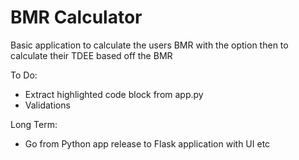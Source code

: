 # BMR Calculator

Basic application to calculate the users BMR with the option then to calculate their TDEE based off the BMR

To Do:
- Extract highlighted code block from app.py
- Validations

Long Term:
- Go from Python app release to Flask application with UI etc
